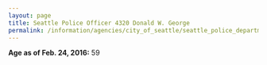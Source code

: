 ```yaml
---
layout: page
title: Seattle Police Officer 4320 Donald W. George
permalink: /information/agencies/city_of_seattle/seattle_police_department/copbook/4320/
---
```


**Age as of Feb. 24, 2016:** 59
